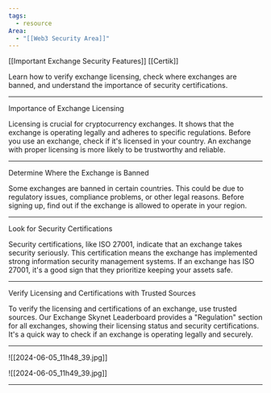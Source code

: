 ```yaml
---
tags:
  - resource
Area:
  - "[[Web3 Security Area]]"
---
```

[[Important Exchange Security Features]]
[[Certik]]

Learn how to verify exchange licensing, check where exchanges are banned, and understand the importance of security certifications.

---
Importance of Exchange Licensing

Licensing is crucial for cryptocurrency exchanges. It shows that the exchange is operating legally and adheres to specific regulations. Before you use an exchange, check if it's licensed in your country. An exchange with proper licensing is more likely to be trustworthy and reliable.

---
Determine Where the Exchange is Banned

Some exchanges are banned in certain countries. This could be due to regulatory issues, compliance problems, or other legal reasons. Before signing up, find out if the exchange is allowed to operate in your region.

---
Look for Security Certifications

Security certifications, like ISO 27001, indicate that an exchange takes security seriously. This certification means the exchange has implemented strong information security management systems. If an exchange has ISO 27001, it's a good sign that they prioritize keeping your assets safe.

---
Verify Licensing and Certifications with Trusted Sources

To verify the licensing and certifications of an exchange, use trusted sources. Our Exchange Skynet Leaderboard provides a "Regulation" section for all exchanges, showing their licensing status and security certifications. It's a quick way to check if an exchange is operating legally and securely.

---
![[2024-06-05_11h48_39.jpg]]

![[2024-06-05_11h49_39.jpg]]

---

